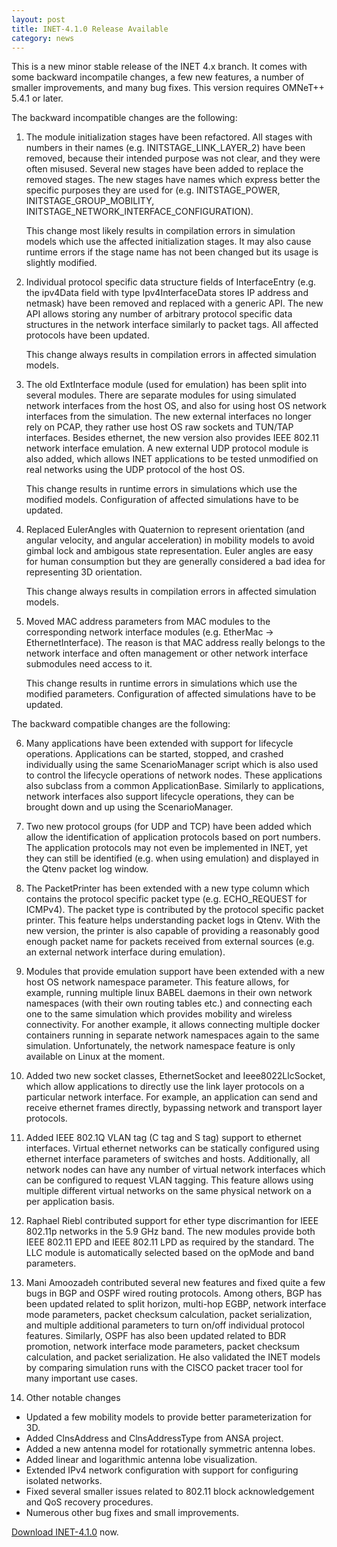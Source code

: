```yaml
---
layout: post
title: INET-4.1.0 Release Available
category: news
---
```


This is a new minor stable release of the INET 4.x branch. It comes with some
backward incompatile changes, a few new features, a number of smaller improvements,
and many bug fixes. This version requires OMNeT++ 5.4.1 or later.

The backward incompatible changes are the following:

1. The module initialization stages have been refactored. All stages with numbers
   in their names (e.g. INITSTAGE_LINK_LAYER_2) have been removed, because their
   intended purpose was not clear, and they were often misused. Several new stages
   have been added to replace the removed stages. The new stages have names which
   express better the specific purposes they are used for (e.g. INITSTAGE_POWER,
   INITSTAGE_GROUP_MOBILITY, INITSTAGE_NETWORK_INTERFACE_CONFIGURATION).

   This change most likely results in compilation errors in simulation models
   which use the affected initialization stages. It may also cause runtime errors
   if the stage name has not been changed but its usage is slightly modified.

2. Individual protocol specific data structure fields of InterfaceEntry (e.g. the
   ipv4Data field with type Ipv4InterfaceData stores IP address and netmask) have
   been removed and replaced with a generic API. The new API allows storing any
   number of arbitrary protocol specific data structures in the network interface
   similarly to packet tags. All affected protocols have been updated.

   This change always results in compilation errors in affected simulation models.

3. The old ExtInterface module (used for emulation) has been split into several
   modules. There are separate modules for using simulated network interfaces from
   the host OS, and also for using host OS network interfaces from the simulation.
   The new external interfaces no longer rely on PCAP, they rather use host OS
   raw sockets and TUN/TAP interfaces. Besides ethernet, the new version also
   provides IEEE 802.11 network interface emulation. A new external UDP protocol
   module is also added, which allows INET applications to be tested unmodified
   on real networks using the UDP protocol of the host OS.

   This change results in runtime errors in simulations which use the modified
   models. Configuration of affected simulations have to be updated.

4. Replaced EulerAngles with Quaternion to represent orientation (and angular
   velocity, and angular acceleration) in mobility models to avoid gimbal lock
   and ambigous state representation. Euler angles are easy for human consumption
   but they are generally considered a bad idea for representing 3D orientation.

   This change always results in compilation errors in affected simulation models.

5. Moved MAC address parameters from MAC modules to the corresponding network
   interface modules (e.g. EtherMac -> EthernetInterface). The reason is that
   MAC address really belongs to the network interface and often management or
   other network interface submodules need access to it.

   This change results in runtime errors in simulations which use the modified
   parameters. Configuration of affected simulations have to be updated.

The backward compatible changes are the following:

6. Many applications have been extended with support for lifecycle operations.
   Applications can be started, stopped, and crashed individually using the same
   ScenarioManager script which is also used to control the lifecycle operations
   of network nodes. These applications also subclass from a common ApplicationBase.
   Similarly to applications, network interfaces also support lifecycle operations,
   they can be brought down and up using the ScenarioManager.

7. Two new protocol groups (for UDP and TCP) have been added which allow the
   identification of application protocols based on port numbers. The application
   protocols may not even be implemented in INET, yet they can still be identified
   (e.g. when using emulation) and displayed in the Qtenv packet log window.

8. The PacketPrinter has been extended with a new type column which contains
   the protocol specific packet type (e.g. ECHO_REQUEST for ICMPv4). The packet
   type is contributed by the protocol specific packet printer. This feature helps
   understanding packet logs in Qtenv. With the new version, the printer is also
   capable of providing a reasonably good enough packet name for packets received
   from external sources (e.g. an external network interface during emulation).

9. Modules that provide emulation support have been extended with a new host OS
   network namespace parameter. This feature allows, for example, running multiple
   linux BABEL daemons in their own network namespaces (with their own routing
   tables etc.) and connecting each one to the same simulation which provides
   mobility and wireless connectivity. For another example, it allows connecting
   multiple docker containers running in separate network namespaces again to
   the same simulation. Unfortunately, the network namespace feature is only
   available on Linux at the moment.

10. Added two new socket classes, EthernetSocket and Ieee8022LlcSocket, which
    allow applications to directly use the link layer protocols on a particular
    network interface. For example, an application can send and receive ethernet
    frames directly, bypassing network and transport layer protocols.

11. Added IEEE 802.1Q VLAN tag (C tag and S tag) support to ethernet interfaces.
    Virtual ethernet networks can be statically configured using ethernet interface
    parameters of switches and hosts. Additionally, all network nodes can have
    any number of virtual network interfaces which can be configured to request
    VLAN tagging. This feature allows using multiple different virtual networks
    on the same physical network on a per application basis.

12. Raphael Riebl contributed support for ether type discrimantion for IEEE 802.11p
    networks in the 5.9 GHz band. The new modules provide both IEEE 802.11 EPD and
    IEEE 802.11 LPD as required by the standard. The LLC module is automatically
    selected based on the opMode and band parameters.

13. Mani Amoozadeh contributed several new features and fixed quite a few bugs
    in BGP and OSPF wired routing protocols. Among others, BGP has been updated
    related to split horizon, multi-hop EGBP, network interface mode parameters,
    packet checksum calculation, packet serialization, and multiple additional
    parameters to turn on/off individual protocol features. Similarly, OSPF has
    also been updated related to BDR promotion, network interface mode parameters,
    packet checksum calculation, and packet serialization. He also validated the
    INET models by comparing simulation runs with the CISCO packet tracer tool
    for many important use cases.

14. Other notable changes

- Updated a few mobility models to provide better parameterization for 3D.
- Added ClnsAddress and ClnsAddressType from ANSA project.
- Added a new antenna model for rotationally symmetric antenna lobes.
- Added linear and logarithmic antenna lobe visualization.
- Extended IPv4 network configuration with support for configuring isolated networks.
- Fixed several smaller issues related to 802.11 block acknowledgement and QoS recovery procedures.
- Numerous other bug fixes and small improvements.

[Download INET-4.1.0](https://github.com/inet-framework/inet/releases/download/v4.1.0/inet-4.1.0-src.tgz)
now.
